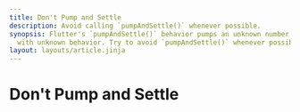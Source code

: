 ```yaml
---
title: Don't Pump and Settle
description: Avoid calling `pumpAndSettle()` whenever possible.
synopsis: Flutter's `pumpAndSettle()` behavior pumps an unknown number of frames. This yields a test
  with unknown behavior. Try to avoid `pumpAndSettle()` whenever possible.
layout: layouts/article.jinja
---
```

# Don't Pump and Settle

